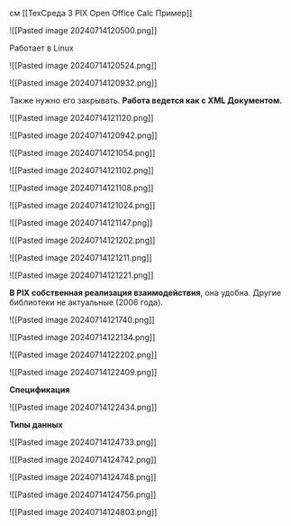 
см [[ТехСреда 3 PIX Open Office Calc Пример]]



![[Pasted image 20240714120500.png]]



Работает в Linux


![[Pasted image 20240714120524.png]]



![[Pasted image 20240714120932.png]]


Также нужно его закрывать.
**Работа ведется как с XML Документом.**


![[Pasted image 20240714121120.png]]


![[Pasted image 20240714120942.png]]


![[Pasted image 20240714121054.png]]


![[Pasted image 20240714121102.png]]


![[Pasted image 20240714121108.png]]


![[Pasted image 20240714121024.png]]




![[Pasted image 20240714121147.png]]


![[Pasted image 20240714121202.png]]



![[Pasted image 20240714121211.png]]


![[Pasted image 20240714121221.png]]



**В PIX собственная реализация взаимодействия**, она удобна. Другие библиотеки не актуальные (2006 года).

![[Pasted image 20240714121740.png]]




![[Pasted image 20240714122134.png]]



![[Pasted image 20240714122202.png]]




![[Pasted image 20240714122409.png]]

**Спецификация**

![[Pasted image 20240714122434.png]]


**Типы данных**


![[Pasted image 20240714124733.png]]


![[Pasted image 20240714124742.png]]



![[Pasted image 20240714124748.png]]

![[Pasted image 20240714124756.png]]


![[Pasted image 20240714124803.png]]